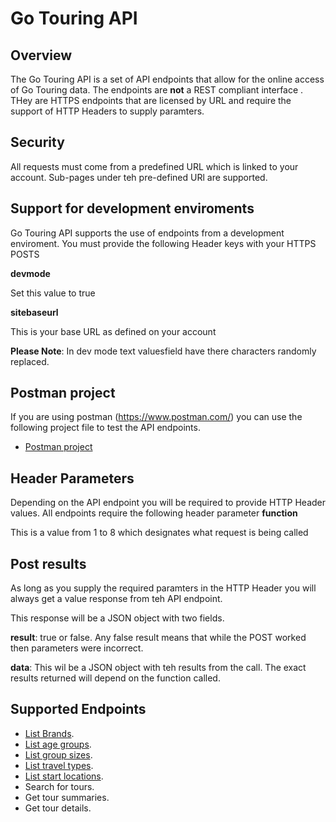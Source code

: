 # Go Touring API
## Overview
The Go Touring API is a set of API endpoints that allow for the online access of Go Touring data.  The endpoints are **not** a REST compliant interface .  THey are HTTPS endpoints that are licensed by URL and require the support of HTTP Headers to supply paramters.

## Security 
All requests must come from a predefined URL which is linked to your account.  Sub-pages under teh pre-defined URl are supported.

## Support for development enviroments
Go Touring API supports the use of endpoints from a development enviroment.  You must provide the following Header keys with your HTTPS POSTS

**devmode**

Set this value to true

**sitebaseurl**

This is your base URL as defined on your account

**Please Note**:  In dev mode text valuesfield have there characters randomly replaced.

## Postman project
If you are using postman (https://www.postman.com/) you can use the following project file to test the API endpoints.
- [Postman project](Go_Touring_API.postman_collection.zip)

## Header Parameters
Depending on the API endpoint you will be required to provide HTTP Header values.  All endpoints require the following header parameter
**function**

This is a value from 1 to 8 which designates what request is being called

## Post results
As long as you supply the required paramters in the HTTP Header you will always get a value response from teh API endpoint.

This response will be a JSON object with two fields.

**result**:  true or false.  Any false result means that while the POST worked then parameters were incorrect.  

**data**: This wil be a JSON object with teh results from the call.  The exact results returned will depend on the function called.


## Supported Endpoints
- [List Brands](List_Brands.md).   
- [List age groups](List_Age_Groups.md).  
- [List group sizes](List_Group_Sizes.md).   
- [List travel types](List_Travel_Types.md).   
- [List start locations](List_Locations.md).   
- Search for tours.  
- Get tour summaries.  
- Get tour details.   





